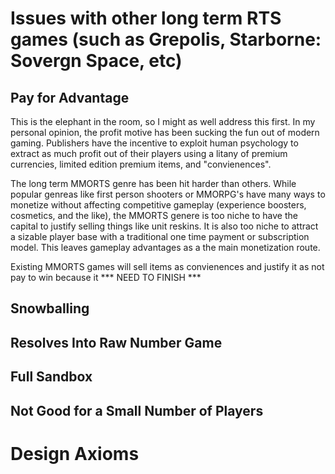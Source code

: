 # Issues with other long term RTS games (such as Grepolis, Starborne: Sovergn Space, etc)
## Pay for Advantage
This is the elephant in the room, so I might as well address this first. In my personal opinion, the profit motive has been sucking the fun out of modern gaming. Publishers have the incentive to exploit human psychology to extract as much profit out of their players using a litany of premium currencies, limited edition premium items, and "convienences". 

The long term MMORTS genre has been hit harder than others. While popular genreas like first person shooters or MMORPG's have many ways to monetize without affecting competitive gameplay (experience boosters, cosmetics, and the like), the MMORTS genere is too niche to have the capital to justify selling things like unit reskins. It is also too niche to attract a sizable player base with a traditional one time payment or subscription model. This leaves gameplay advantages as a the main monetization route.

Existing MMORTS games will sell items as convienences and justify it as not pay to win because it *** NEED TO FINISH ***


## Snowballing
## Resolves Into Raw Number Game
## Full Sandbox
## Not Good for a Small Number of Players

# Design Axioms
##
